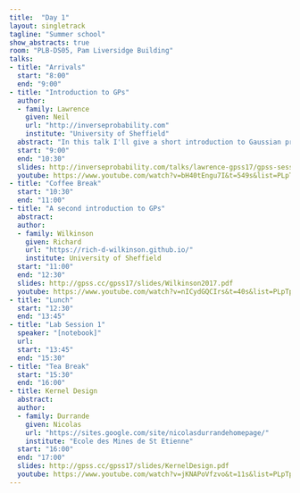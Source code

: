 ```yaml
---
title:  "Day 1"
layout: singletrack
tagline: "Summer school"
show_abstracts: true
room: "PLB-DS05, Pam Liversidge Building"
talks:
- title: "Arrivals"
  start: "8:00"
  end: "9:00"
- title: "Introduction to GPs"
  author:
  - family: Lawrence
    given: Neil 
    url: "http://inverseprobability.com"
    institute: "University of Sheffield"
  abstract: "In this talk I'll give a short introduction to Gaussian processes. The main assumed knowledge will be a background in proabilistic approaches to regression and linear algebra."
  start: "9:00"
  end: "10:30"
  slides: http://inverseprobability.com/talks/lawrence-gpss17/gpss-session-1.html
  youtube: https://www.youtube.com/watch?v=bH40tEngu7I&t=549s&list=PLpTp0l_CVmgwyAthrUmmdIFiunV1VvicM&index=1
- title: "Coffee Break"
  start: "10:30"
  end: "11:00"
- title: "A second introduction to GPs"
  abstract:
  author:
  - family: Wilkinson
    given: Richard
    url: "https://rich-d-wilkinson.github.io/"
    institute: University of Sheffield
  start: "11:00"
  end: "12:30"
  slides: http://gpss.cc/gpss17/slides/Wilkinson2017.pdf
  youtube: https://www.youtube.com/watch?v=nICydGQCIrs&t=40s&list=PLpTp0l_CVmgwyAthrUmmdIFiunV1VvicM&index=2
- title: "Lunch"
  start: "12:30"
  end: "13:45"
- title: "Lab Session 1"
  speaker: "[notebook]"
  url: 
  start: "13:45"
  end: "15:30"
- title: "Tea Break"
  start: "15:30"
  end: "16:00"
- title: Kernel Design
  abstract:
  author: 
  - family: Durrande
    given: Nicolas
    url: "https://sites.google.com/site/nicolasdurrandehomepage/"
    institute: "Ecole des Mines de St Etienne"
  start: "16:00"
  end: "17:00"
  slides: http://gpss.cc/gpss17/slides/KernelDesign.pdf
  youtube: https://www.youtube.com/watch?v=jKNAPoVfzvo&t=11s&list=PLpTp0l_CVmgwyAthrUmmdIFiunV1VvicM&index=3
---
```

